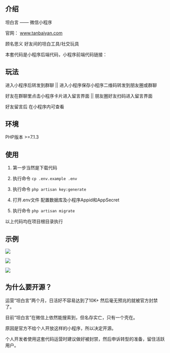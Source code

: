 ## 介绍
坦白言 —— 微信小程序

官网： www.tanbaiyan.com

顾名思义 好友间的坦白工具/社交玩具

本套代码是小程序后端代码，小程序前端代码链接：

## 玩法
进入小程序后转发到群聊 || 进入小程序保存小程序二维码转发到朋友圈或群聊

好友在群聊里点击小程序卡片进入留言界面 || 朋友圈好友扫码进入留言界面

好友留言后 在小程序内可查看

## 环境
PHP版本 >=7.1.3

## 使用
1. 第一步当然是下载代码

2. 执行命令 `cp .env.example .env`

3. 执行命令 `php artisan key:generate`

4. 打开.env文件 配置数据库及小程序Appid和AppSecret

5. 执行命令 `php artisan migrate`

以上代码均在项目根目录执行

## 示例
![](https://www.tanbaiyan.com/images/1.jpg)

![](https://www.tanbaiyan.com/images/2.jpg)

![](https://www.tanbaiyan.com/images/3.jpg)

## 为什么要开源？
运营“坦白言”两个月，日活好不容易达到了10K+ 然后毫无预兆的就被官方封禁了。

目前“坦白言”在微信上依然能搜索到，但名存实亡，只有一个壳在。

原因是官方不给个人开放这样的小程序，所以决定开源。

个人开发者使用这套代码运营时建议做好被封禁，然后申诉转型的准备，留住活跃用户。